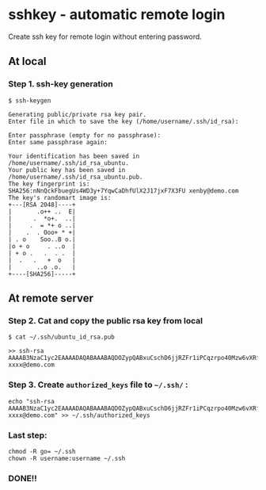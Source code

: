 # sshkey - automatic remote login
Create ssh key for remote login without entering password.

## At local 
### Step 1. ssh-key generation 
```
$ ssh-keygen

Generating public/private rsa key pair.
Enter file in which to save the key (/home/username/.ssh/id_rsa):

Enter passphrase (empty for no passphrase):
Enter same passphrase again:

Your identification has been saved in /home/username/.ssh/id_rsa_ubuntu.
Your public key has been saved in /home/username/.ssh/id_rsa_ubuntu.pub.
The key fingerprint is:
SHA256:nNnQckFbuegUs4WD3y+7YqwCaDhfUlX2J17jxF7X3FU xenby@demo.com
The key's randomart image is:
+---[RSA 2048]----+
|       .o++ ..  E|
|      .  *o+.  ..|
|     .  = *+ o ..|
|    .  . Ooo+ * +|
| . o    Soo..B o.|
|o + o     . ..o  |
| + o .   .  . .  |
|  .   .   +  o   |
|       ..o .o.   |
+----[SHA256]-----+
```

## At remote server

### Step 2. Cat and copy the public rsa key from local 
```
$ cat ~/.ssh/ubuntu_id_rsa.pub 

>> ssh-rsa AAAAB3NzaC1yc2EAAAADAQABAAABAQDOZypQABxuCschD6jjRZFr1iPCqzrpo40Mzw6vXRfPlFwF9QJhLm3YYdtnpVekj9e1Y4kUduM924PAiLgfRw/6AJ1ueDR1BEDLeH8gAV1Cc90oPUvitYItPN8F1HrqiT37GZ3wKWKIFw70NL8Hs6BL61F+LgFmfXQDRyp7IIcyK9rmk24yqLSue/DiSbA0y85E4uvV7ekZD2NXeA9AnKHFe/cy614SQv2NNQCwi2ZRuP25du9xGVv0QvCwrZ4ANJky9V7xlO4dFFHqcNXUPQUm8EeRxySVCdTbenqiEQ3flLVBCCCxvnc7ApHlLNc/CZSpcft96xfGB3qOCrRvjb2/ xxxx@demo.com
```

### Step 3. Create `authorized_keys` file to `~/.ssh/` :
```
echo "ssh-rsa AAAAB3NzaC1yc2EAAAADAQABAAABAQDOZypQABxuCschD6jjRZFr1iPCqzrpo40Mzw6vXRfPlFwF9QJhLm3YYdtnpVekj9e1Y4kUduM924PAiLgfRw/6AJ1ueDR1BEDLeH8gAV1Cc90oPUvitYItPN8F1HrqiT37GZ3wKWKIFw70NL8Hs6BL61F+LgFmfXQDRyp7IIcyK9rmk24yqLSue/DiSbA0y85E4uvV7ekZD2NXeA9AnKHFe/cy614SQv2NNQCwi2ZRuP25du9xGVv0QvCwrZ4ANJky9V7xlO4dFFHqcNXUPQUm8EeRxySVCdTbenqiEQ3flLVBCCCxvnc7ApHlLNc/CZSpcft96xfGB3qOCrRvjb2/ xxxx@demo.com" >> ~/.ssh/authorized_keys
```

### Last step:
```
chmod -R go= ~/.ssh
chown -R username:username ~/.ssh
```

### DONE!!






